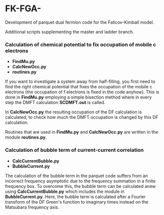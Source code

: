 # FK-FGA-
Development of parquet dual fermion code for the Falicov-Kimball model.

Additional scripts supplementing the master and ladder branch.

### Calculation of chemical potential to fix occupation of mobile c electrons

- **FindMu.py**
- **CalcNewOcc.py**
- **routines.py**

If you want to investigate a system away from half-filling, you first need to find the right chemical potential that fixes the occupation of the mobile c electrons (the occupation of f electrons is fixed in the code anyhow). This is done in **FindMu.py** employing a simple bisection method where in every step the DMFT calculation **SCDMFT.out** is called.

In **CalcNewOcc.py** the resulting occupation of the DF calculation is calculated, to check how much the DMFT occupation is changed by this DF calculation.

Routines that are used in **FindMu.py** and **CalcNewOcc.py** are written in the module **routines.py**.

### Calculation of bubble term of current-current correlation

- **CalcCurrentBubble.py**
- **BubbleCurrent.py**

The calculation of the bubble term in the parquet code suffers from an incorrect frequency asymptotic due to the frequency summation in a finite frequency box. To overcome this, the bubble term can be calculated anew using **CalcCurrentBubble.py** which includes the module in **BubbleCurrent.py**. Here, the bubble term is calculated after a Fourier transform of the DF Green's function to imaginary times instead on the Matsubara frequency axis.
